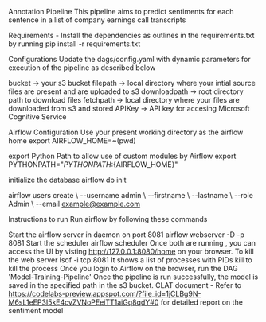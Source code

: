 Annotation Pipeline
This pipeline aims to predict sentiments for each sentence in a list of company earnings call transcripts

Requirements -
Install the dependencies as outlines in the requirements.txt by running pip install -r requirements.txt

Configurations
Update the dags/config.yaml with dynamic parameters for execution of the pipeline as described below

bucket -> your s3 bucket
filepath -> local directory where your intial source files are present and are uploaded to s3
downloadpath -> root directory path to download files
fetchpath -> local directory where your files are downloaded from s3 and stored
APIKey -> API key for accesing Microsoft Cognitive Service 

Airflow Configuration
Use your present working directory as the airflow home export AIRFLOW_HOME=~(pwd)

export Python Path to allow use of custom modules by Airflow export PYTHONPATH="${PYTHONPATH}:${AIRFLOW_HOME}"

initialize the database airflow db init

airflow users create \ --username admin \ --firstname <YourName> \ --lastname <YourLastName> \ --role Admin \ --email example@example.com

Instructions to run
Run airflow by following these commands

Start the airflow server in daemon on port 8081 airflow webserver -D -p 8081
Start the scheduler airflow scheduler Once both are running , you can access the UI by visting http://127.0.0.1:8080/home on your browser.
To kill the web server
lsof -i tcp:8081 It shows a list of processes with PIDs
kill <PID> to kill the process
Once you login to Airflow on the browser, run the DAG 'Model-Training-Pipeline'
Once the pipeline is run successfully, the model is saved in the specified path in the s3 bucket.
CLAT document -
Refer to https://codelabs-preview.appspot.com/?file_id=1jCLBg9N-M6sL1eEP3I5kE4cvZVNoPEeiTT1aiGq8qdY#0 for detailed report on the sentiment model
